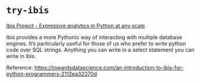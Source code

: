 # `try-ibis`

[Ibis Project - Expressive analytics in Python at any scale](https://ibis-project.org/)

Ibis provides a more Pythonic way of interacting with multiple database engines. It’s particularly useful for those of us who prefer to write python code over SQL strings. Anything you can write in a select statement you can write in Ibis. 

Reference: https://towardsdatascience.com/an-introduction-to-ibis-for-python-programmers-2112ea32370d